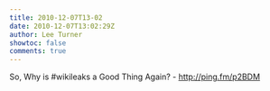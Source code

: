 ```yaml
---
title: 2010-12-07T13-02
date: 2010-12-07T13:02:29Z
author: Lee Turner
showtoc: false
comments: true
---
```


So, Why is #wikileaks a Good Thing Again? - http://ping.fm/p2BDM

